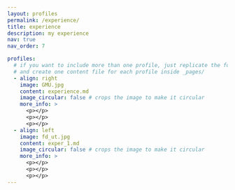 ```yaml
---
layout: profiles
permalink: /experience/
title: experience
description: my experience
nav: true
nav_order: 7

profiles:
  # if you want to include more than one profile, just replicate the following block
  # and create one content file for each profile inside _pages/
  - align: right
    image: GMU.jpg
    content: experience.md
    image_circular: false # crops the image to make it circular
    more_info: >
      <p></p>
      <p></p>
      <p></p>
  - align: left
    image: fd_ut.jpg
    content: exper_1.md
    image_circular: false # crops the image to make it circular
    more_info: >
      <p></p>
      <p></p>
      <p></p>
---
```

